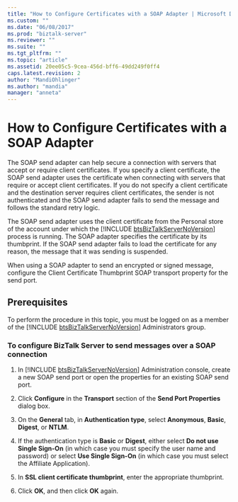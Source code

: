 ```yaml
---
title: "How to Configure Certificates with a SOAP Adapter | Microsoft Docs"
ms.custom: ""
ms.date: "06/08/2017"
ms.prod: "biztalk-server"
ms.reviewer: ""
ms.suite: ""
ms.tgt_pltfrm: ""
ms.topic: "article"
ms.assetid: 20ee05c5-9cea-456d-bff6-49dd249f0ff4
caps.latest.revision: 2
author: "MandiOhlinger"
ms.author: "mandia"
manager: "anneta"
---
```

# How to Configure Certificates with a SOAP Adapter
The SOAP send adapter can help secure a connection with servers that accept or require client certificates. If you specify a client certificate, the SOAP send adapter uses the certificate when connecting with servers that require or accept client certificates. If you do not specify a client certificate and the destination server requires client certificates, the sender is not authenticated and the SOAP send adapter fails to send the message and follows the standard retry logic.  

 The SOAP send adapter uses the client certificate from the Personal store of the account under which the [!INCLUDE [btsBizTalkServerNoVersion](../includes/btsbiztalkservernoversion-md.md)] process is running. The SOAP adapter specifies the certificate by its thumbprint. If the SOAP send adapter fails to load the certificate for any reason, the message that it was sending is suspended.  

 When using a SOAP adapter to send an encrypted or signed message, configure the Client Certificate Thumbprint SOAP transport property for the send port.  

## Prerequisites  
 To perform the procedure in this topic, you must be logged on as a member of the [!INCLUDE [btsBizTalkServerNoVersion](../includes/btsbiztalkservernoversion-md.md)] Administrators group.  

### To configure BizTalk Server to send messages over a SOAP connection  

1. In [!INCLUDE [btsBizTalkServerNoVersion](../includes/btsbiztalkservernoversion-md.md)] Administration console, create a new SOAP send port or open the properties for an existing SOAP send port.  

2. Click **Configure** in the **Transport** section of the **Send Port Properties** dialog box.  

3. On the **General** tab, in **Authentication type**, select **Anonymous**, **Basic**, **Digest**, or **NTLM**.  

4. If the authentication type is **Basic** or **Digest**, either select **Do not use Single Sign-On** (in which case you must specify the user name and password) or select **Use Single Sign-On** (in which case you must select the Affiliate Application).  

5. In **SSL client certificate thumbprint**, enter the appropriate thumbprint.  

6. Click **OK**, and then click **OK** again.
